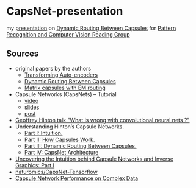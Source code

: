 # CapsNet-presentation

my [presentation](http://cyber.felk.cvut.cz/seminars/?event=1236) on [Dynamic Routing Between Capsules](https://arxiv.org/abs/1710.09829) for [Pattern Recognition and Computer Vision Reading Group](http://cmp.felk.cvut.cz/~toliageo/rg/index.html)

## Sources

* original papers by the authors
  * [Transforming Auto-encoders](http://www.cs.toronto.edu/~fritz/absps/transauto6.pdf)
  * [Dynamic Routing Between Capsules](https://arxiv.org/pdf/1710.09829.pdf)
  * [Matrix capsules with EM routing](https://openreview.net/pdf?id=HJWLfGWRb)
* Capsule Networks (CapsNets) – Tutorial
  * [video](https://youtu.be/pPN8d0E3900)
  * [slides](https://www.slideshare.net/aureliengeron/introduction-to-capsule-networks-capsnets)
  * [post](https://www.oreilly.com/ideas/introducing-capsule-networks)
* [Geoffrey Hinton talk "What is wrong with convolutional neural nets ?"](https://youtu.be/rTawFwUvnLE)
* Understanding Hinton’s Capsule Networks. 
  * [Part I: Intuition.](https://medium.com/ai³-theory-practice-business/understanding-hintons-capsule-networks-part-i-intuition-b4b559d1159b)
  * [Part II: How Capsules Work.](https://medium.com/ai³-theory-practice-business/understanding-hintons-capsule-networks-part-ii-how-capsules-work-153b6ade9f66)
  * [Part III: Dynamic Routing Between Capsules.](https://medium.com/ai³-theory-practice-business/understanding-hintons-capsule-networks-part-iii-dynamic-routing-between-capsules-349f6d30418)
  * [Part IV: CapsNet Architecture](https://medium.com/@pechyonkin/part-iv-capsnet-architecture-6a64422f7dce)
* [Uncovering the Intuition behind Capsule Networks and Inverse Graphics: Part I](https://hackernoon.com/uncovering-the-intuition-behind-capsule-networks-and-inverse-graphics-part-i-7412d121798d)
* [naturomics/CapsNet-Tensorflow](https://github.com/naturomics/CapsNet-Tensorflow)
* [Capsule Network Performance on Complex Data](https://arxiv.org/pdf/1712.03480.pdf)

